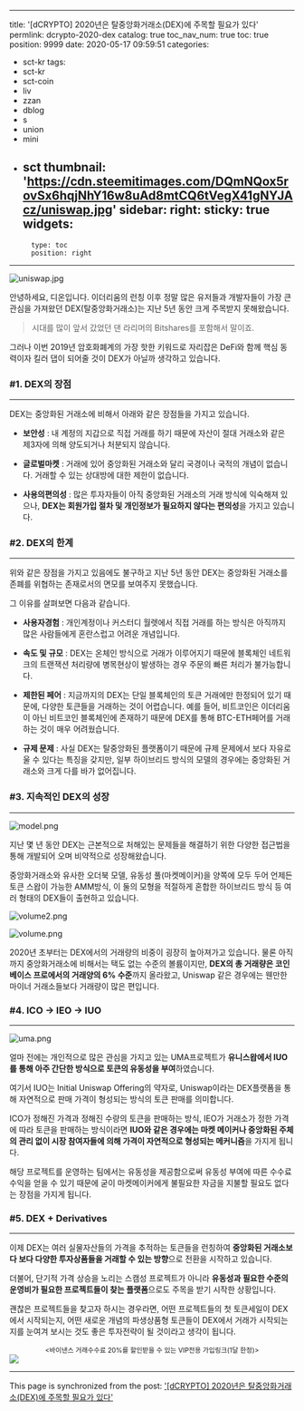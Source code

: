 
---
title: '[dCRYPTO] 2020년은 탈중앙화거래소(DEX)에 주목할 필요가 있다'
permlink: dcrypto-2020-dex
catalog: true
toc_nav_num: true
toc: true
position: 9999
date: 2020-05-17 09:59:51
categories:
- sct-kr
tags:
- sct-kr
- sct-coin
- liv
- zzan
- dblog
- s
- union
- mini
- sct
thumbnail: 'https://cdn.steemitimages.com/DQmNQox5rovSx6hqjNhY16w8uAd8mtCQ6tVegX41gNYJAcz/uniswap.jpg'
sidebar:
    right:
        sticky: true
widgets:
    -
        type: toc
        position: right
---


![uniswap.jpg](https://cdn.steemitimages.com/DQmNQox5rovSx6hqjNhY16w8uAd8mtCQ6tVegX41gNYJAcz/uniswap.jpg)

안녕하세요, 디온입니다. 이더리움의 런칭 이후 정말 많은 유저들과 개발자들이 가장 큰 관심을 가져왔던 DEX(탈중앙화거래소)는 지난 5년 동안 크게 주목받지 못해왔습니다.

> 시대를 많이 앞서 갔었던 댄 라리머의 Bitshares를 포함해서 말이죠.

그러나 이번 2019년 암호화폐계의 가장 핫한 키워드로 자리잡은 DeFi와 함께 핵심 동력이자 킬러 댑이 되어줄 것이 DEX가 아닐까 생각하고 있습니다.

### #1. DEX의 장점
---

DEX는 중앙화된 거래소에 비해서 아래와 같은 장점들을 가지고 있습니다.

- **보안성** : 내 계정의 지갑으로 직접 거래를 하기 때문에 자산이 절대 거래소와 같은 제3자에 의해 양도되거나 처분되지 않습니다. 

- **글로벌마켓** : 거래에 있어 중앙화된 거래소와 달리 국경이나 국적의 개념이 없습니다. 거래할 수 있는 상대방에 대한 제한이 없습니다.

- **사용의편의성** : 많은 투자자들이 아직 중앙화된 거래소의 거래 방식에 익숙해져 있으나, **DEX는 회원가입 절차 및 개인정보가 필요하지 않다는 편의성**을 가지고 있습니다.

### #2. DEX의 한계
---

위와 같은 장점을 가지고 있음에도 불구하고 지난 5년 동안 DEX는 중앙화된 거래소를 존폐를 위협하는 존재로서의 면모를 보여주지 못했습니다. 

그 이유를 살펴보면 다음과 같습니다.

- **사용자경험** : 개인계정이나 커스터디 월렛에서 직접 거래를 하는 방식은 아직까지 많은 사람들에게 혼란스럽고 어려운 개념입니다.

- **속도 및 규모** : DEX는 온체인 방식으로 거래가 이루어지기 때문에 블록체인 네트워크의 트랜잭션 처리량에 병목현상이 발생하는 경우 주문의 빠른 처리가 불가능합니다.

- **제한된 페어** : 지금까지의 DEX는 단일 블록체인의 토큰 거래에만 한정되어 있기 때문에, 다양한 토큰들을 거래하는 것이 어렵습니다. 예를 들어, 비트코인은 이더리움이 아닌 비트코인 블록체인에 존재하기 때문에 DEX를 통해 BTC-ETH페어를 거래하는 것이 매우 어려웠습니다.

- **규제 문제** : 사실 DEX는 탈중앙화된 플랫폼이기 때문에 규제 문제에서 보다 자유로울 수 있다는 특징을 갖지만, 일부 하이브리드 방식의 모델의 경우에는 중앙화된 거래소와 크게 다를 바가 없어집니다.

### #3. 지속적인 DEX의 성장
---

![model.png](https://cdn.steemitimages.com/DQmYQYhXGkcw4e4P3aSj462uJ5513nhabok6ndcCr4px5q2/model.png)

지난 몇 년 동안 DEX는 근본적으로 처해있는 문제들을 해결하기 위한 다양한 접근법을 통해 개발되어 오며 비약적으로 성장해왔습니다. 

중앙화거래소와 유사한 오더북 모델, 유동성 풀(마켓메이커)을 양쪽에 모두 두어 언제든 토큰 스왑이 가능한 AMM방식, 이 둘의 모형을 적절하게 혼합한 하이브리드 방식 등 여러 형태의 DEX들이 출현하고 있습니다.

![volume2.png](https://cdn.steemitimages.com/DQma17853VrNdrNVXwokoG5RKUAKsG9iy2nq1RG6dXdBNVz/volume2.png)

![volume.png](https://cdn.steemitimages.com/DQmb5jtVfX3phh3qbZSYf44DZ5v2cX2JgveHbkuY7ttWojd/volume.png)

2020년 초부터는 DEX에서의 거래량의 비중이 굉장히 높아져가고 있습니다. 물론 아직까지 중앙화거래소에 비해서는 택도 없는 수준의 볼륨이지만, **DEX의 총 거래량은 코인베이스 프로에서의 거래양의 6% 수준**까지 올라왔고, Uniswap 같은 경우에는 웬만한 마이너 거래소들보다 거래량이 많은 편입니다.

### #4. ICO → IEO → IUO
---
![uma.png](https://cdn.steemitimages.com/DQmV7WHc8MVQCtoRLK6H5RGCZ2LzQgpYArySJsjtU9zugmf/uma.png)

얼마 전에는 개인적으로 많은 관심을 가지고 있는 UMA프로젝트가 **유니스왑에서 IUO를 통해 아주 간단한 방식으로 토큰의 유동성을 부여**하였습니다.

여기서 IUO는 Initial Uniswap Offering의 약자로, Uniswap이라는 DEX플랫폼을 통해 자연적으로 판매 가격이 형성되는 방식의 토큰 판매를 의미합니다.

ICO가 정해진 가격과 정해진 수량의 토큰을 판매하는 방식, IEO가 거래소가 정한 가격에 따라 토큰을 판매하는 방식이라면 **IUO와 같은 경우에는 마켓 메이커나 중앙화된 주체의 관리 없이 시장 참여자들에 의해 가격이 자연적으로 형성되는 메커니즘**을 가지게 됩니다.

해당 프로젝트를 운영하는 팀에서는 유동성을 제공함으로써 유동성 부여에 따른 수수료 수익을 얻을 수 있기 때문에 굳이 마켓메이커에게 불필요한 자금을 지불할 필요도 없다는 장점을 가지게 됩니다.

### #5. DEX + Derivatives
---

이제 DEX는 여러 실물자산들의 가격을 추적하는 토큰들을 런칭하여 **중앙화된 거래소보다 보다 다양한 투자상품들을 거래할 수 있는 방향**으로 전환을 시작하고 있습니다. 

더불어, 단기적 가격 상승을 노리는 스캠성 프로젝트가 아니라 **유동성과 필요한 수준의 운영비가 필요한 프로젝트들이 찾는 플랫폼**으로도 주목을 받기 시작한 상황입니다.

괜찮은 프로젝트들을 찾고자 하시는 경우라면, 어떤 프로젝트들의 첫 토큰세일이 DEX에서 시작되는지, 어떤 새로운 개념의 파생상품형 토큰들이 DEX에서 거래가 시작되는지를 눈여겨 보시는 것도 좋은 투자전략이 될 것이라고 생각이 됩니다.


<center><sub><바이낸스 거래수수료 20%를 할인받을 수 있는 VIP전용 가입링크(1달 한정)></sub></center>
<a href="http://www.binance.com/en/register?ref=MFIX59H5"><img src="https://cdn.steemitimages.com/DQmUaHkWCryBU1sXt9fmERzVbLPLEFTCbF7E3UeMYpChgVA/binance%20putter.png"></a>

- - -

This page is synchronized from the post: ['[dCRYPTO] 2020년은 탈중앙화거래소(DEX)에 주목할 필요가 있다'](https://steemit.com/@donekim/dcrypto-2020-dex)
